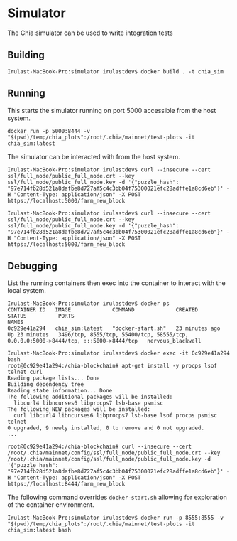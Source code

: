 # Simulator

The Chia simulator can be used to write integration tests

## Building

```console
Irulast-MacBook-Pro:simulator irulastdev$ docker build . -t chia_sim
```

## Running

This starts the simulator running on port 5000 accessible from the host system.

```console
docker run -p 5000:8444 -v "$(pwd)/temp/chia_plots":/root/.chia/mainnet/test-plots -it chia_sim:latest
```

The simulator can be interacted with from the host system.

```console
Irulast-MacBook-Pro:simulator irulastdev$ curl --insecure --cert ssl/full_node/public_full_node.crt --key ssl/full_node/public_full_node.key -d '{"puzzle_hash": "97e714fb28d521a8dafbe8d727af5c4c3bb04f75300021efc28adffe1a8cd6eb"}' -H "Content-Type: application/json" -X POST https://localhost:5000/farm_new_block
```

```console
Irulast-MacBook-Pro:simulator irulastdev$ curl --insecure --cert ssl/full_node/public_full_node.crt --key ssl/full_node/public_full_node.key -d '{"puzzle_hash": "97e714fb28d521a8dafbe8d727af5c4c3bb04f75300021efc28adffe1a8cd6eb"}' -H "Content-Type: application/json" -X POST https://localhost:5000/farm_new_block
```

## Debugging

List the running containers then exec into the container to interact with the local system.

```console
Irulast-MacBook-Pro:simulator irulastdev$ docker ps
CONTAINER ID   IMAGE             COMMAND             CREATED          STATUS          PORTS                                                                                 NAMES
0c929e41a294   chia_sim:latest   "docker-start.sh"   23 minutes ago   Up 23 minutes   3496/tcp, 8555/tcp, 55400/tcp, 58555/tcp, 0.0.0.0:5000->8444/tcp, :::5000->8444/tcp   nervous_blackwell

Irulast-MacBook-Pro:simulator irulastdev$ docker exec -it 0c929e41a294 bash
root@0c929e41a294:/chia-blockchain# apt-get install -y procps lsof telnet curl
Reading package lists... Done
Building dependency tree       
Reading state information... Done
The following additional packages will be installed:
  libcurl4 libncurses6 libprocps7 lsb-base psmisc
The following NEW packages will be installed:
  curl libcurl4 libncurses6 libprocps7 lsb-base lsof procps psmisc telnet
0 upgraded, 9 newly installed, 0 to remove and 0 not upgraded.
...

root@0c929e41a294:/chia-blockchain# curl --insecure --cert /root/.chia/mainnet/config/ssl/full_node/public_full_node.crt --key /root/.chia/mainnet/config/ssl/full_node/public_full_node.key -d '{"puzzle_hash": "97e714fb28d521a8dafbe8d727af5c4c3bb04f75300021efc28adffe1a8cd6eb"}' -H "Content-Type: application/json" -X POST https://localhost:8444/farm_new_block

```

The following command overrides `docker-start.sh` allowing for exploration of the container environment.

```console
Irulast-MacBook-Pro:simulator irulastdev$ docker run -p 8555:8555 -v "$(pwd)/temp/chia_plots":/root/.chia/mainnet/test-plots -it chia_sim:latest bash
```
